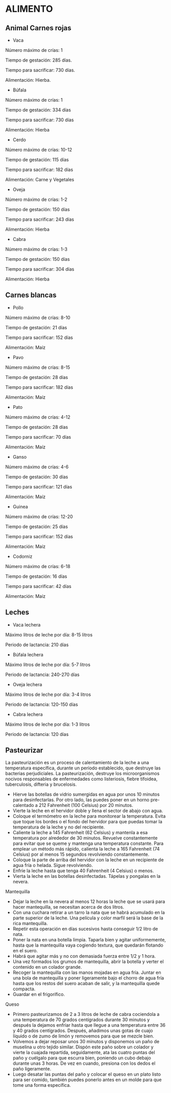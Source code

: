 ALIMENTO
=

Animal
Carnes rojas
-

- Vaca

Número máximo de crías: 1

Tiempo de gestación: 285 días.

Tiempo para sacrificar: 730 días.

Alimentación: Hierba.

- Búfala

Número máximo de crías: 1

Tiempo de gestación: 334 días

Tiempo para sacrificar: 730 días

Alimentación: Hierba

- Cerdo

Número máximo de crías: 10-12

Tiempo de gestación: 115 días

Tiempo para sacrificar: 182 días

Alimentación: Carne y Vegetales

- Oveja

Número máximo de crías: 1-2

Tiempo de gestación: 150 días

Tiempo para sacrificar: 243 días

Alimentación: Hierba

- Cabra

Número máximo de crías: 1-3

Tiempo de gestación: 150 días

Tiempo para sacrificar: 304 días

Alimentación: Hierba


Carnes blancas
-

- Pollo

Número máximo de crías: 8-10

Tiempo de gestación: 21 días

Tiempo para sacrificar: 152 días

Alimentación: Maíz

- Pavo

Número máximo de crías: 8-15

Tiempo de gestación: 28 días

Tiempo para sacrificar: 182 días

Alimentación: Maíz

- Pato

Número máximo de crías: 4-12

Tiempo de gestación: 28 días

Tiempo para sacrificar: 70 días

Alimentación: Maíz

- Ganso

Número máximo de crías: 4-6

Tiempo de gestación: 30 días

Tiempo para sacrificar: 121 días

Alimentación: Maíz

- Guinea

Número máximo de crías: 12-20

Tiempo de gestación: 25 días

Tiempo para sacrificar: 152 días

Alimentación: Maíz

- Codorniz

Número máximo de crías: 6-18

Tiempo de gestación: 16 días

Tiempo para sacrificar: 42 días

Alimentación: Maíz

Leches
-

- Vaca lechera

Máximo litros de leche por día: 8-15 litros

Periodo de lactancia: 210 días

- Búfala lechera

Máximo litros de leche por día: 5-7 litros

Periodo de lactancia: 240-270 días

- Oveja lechera

Máximo litros de leche por día: 3-4 litros

Periodo de lactancia: 120-150 días

- Cabra lechera

Máximo litros de leche por día: 1-3 litros

Periodo de lactancia: 120 días

Pasteurizar
-
La pasteurización es un proceso de calentamiento de la leche a una temperatura específica, durante un período establecido, que destruye las bacterias perjudiciales. La pasteurización, destruye los microorganismos nocivos responsables de enfermedades como listeriosis, fiebre tifoidea, tuberculosis, difteria y brucelosis.

- Hierve las botellas de vidrio sumergidas en agua por unos 10 minutos para desinfectarlas. Por otro lado, las puedes poner en un horno pre-calentado a 212 Fahrenheit (100 Celsius) por 20 minutos.
- Vierte la leche en el hervidor doble y llena el sector de abajo con agua.
- Coloque el termómetro en la leche para monitorear la temperatura. Evita que toque los bordes o el fondo del hervidor para que puedas tomar la temperatura de la leche y no del recipiente.
- Caliente la leche a 145 Fahrenheit (62 Celsius) y mantenla a esa temperatura por alrededor de 30 minutos. Revuelve constantemente para evitar que se queme y mantenga una temperatura constante. Para emplear un método más rápido, calienta la leche a 165 Fahrenheit (74 Celsius) por al menos 15 segundos revolviendo constantemente.
- Coloque la parte de arriba del hervidor con la leche en un recipiente de agua fría o helada. Sigue revolviendo.
- Enfríe la leche hasta que tenga 40 Fahrenheit (4 Celsius) o menos.
- Vierta la leche en las botellas desinfectadas. Tápelas y pongalas en la nevera.

Mantequilla
- Dejar la leche en la nevera al menos 12 horas la leche que se usará para hacer mantequilla, se necesitan acerca de dos litros.
- Con una cuchara retirar a un tarro la nata que se habrá acumulado en la parte superior de la leche. Una película y color marfil será la base de la rica mantequilla.
- Repetir esta operación en días sucesivos hasta conseguir 1/2 litro de nata.
- Poner la nata en una botella limpia. Taparla bien y agitar uniformemente, hasta que la mantequilla vaya cogiendo textura, que quedarán flotando en el suero.
- Habrá que agitar más y no con demasiada fuerza entre 1/2 y 1 hora.
- Una vez formados los grumos de mantequilla, abrir la botella y verter el contenido en un colador grande.
- Recoger la mantequilla con las manos mojadas en agua fría. Juntar en una bola de mantequilla y poner ligeramente bajo el chorro de agua fría hasta que los restos del suero acaban de salir, y la mantequilla quede compacta.
- Guardar en el frigorífico.

Queso
- Primero pasteurizamos de 2 a 3 litros de leche de cabra cociendola a una temperatura de 70 grados centígrados durante 30 minutos y después la dejamos enfriar hasta que llegue a una temperatura entre 36 y 40 grados centígrados. Después, añadimos unas gotas de cuajo líquido o de zumo de limón y removemos para que se mezcle bien.
- Volvemos a dejar reposar unos 30 minutos y disponemos un paño de muselina u otro tejido similar. Dispón este paño sobre un colador y vierte la cuajada repartida, seguidamente, ata las cuatro puntas del paño y cuélgalo para que escurra bien, poniendo un cubo debajo durante unas 3 horas. De vez en cuando, presiona con los dedos el paño ligeramente.
- Luego desatar las puntas del paño y colocar el queso en un plato listo para ser comido, también puedes ponerlo antes en un molde para que tome una forma específica.

